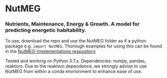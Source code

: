 # NutMEG
### Nutrients, Maintenance, Energy &amp; Growth.  A model for predicting energetic habitability.

To use, download the repo and use the NutMEG folder as if a python package e.g. `import NutMEG`. Thorough examples for using this can be found in the [NutMEG-Implementations respository](http://github.com/pmhiggins/NutMEG-Implementations)

Tested and working on Python 3.7.x. Dependencies: numpy, pandas, reaktoro. Due to the reaktoro dependence, we strongly advise to use NutMEG from within a conda envrionment to enhance ease of use.
